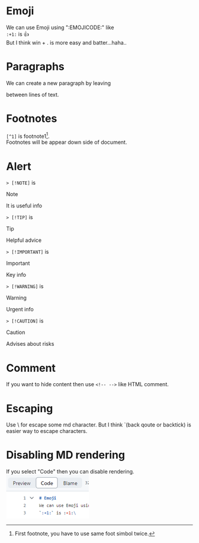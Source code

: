 # Emoji
We can use Emoji using "\:EMOJICODE\:" like\
`:+1:` is :+1:\
But I think win + . is more easy and batter...haha..

# Paragraphs
We can create a new paragraph by leaving

between lines of text.

# Footnotes
`[^1]` is footnote1[^1].\
Footnotes will be appear down side of document.

[^1]: First footnote, you have to use same foot simbol twice.

# Alert
`> [!NOTE]` is
> [!NOTE]
> It is useful info

`> [!TIP]` is
> [!TIP]
> Helpful advice

`> [!IMPORTANT]` is
> [!IMPORTANT]
> Key info

`> [!WARNING]` is
> [!WARNING]
> Urgent info

`> [!CAUTION]` is
> [!CAUTION]
> Advises about risks

# Comment
If you want to hide content then use `<!-- -->` like HTML comment.
<!-- You can't see me~! -->

# Escaping
Use \\ for escape some md character.
But I think `(back qoute or backtick) is easier way to escape characters.

# Disabling MD rendering
If you select "Code" then you can disable rendering.
![code](./images/code.png)